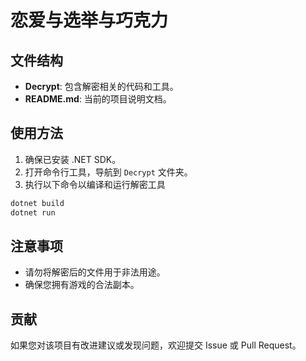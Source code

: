 # 恋爱与选举与巧克力

## 文件结构

- **Decrypt**: 包含解密相关的代码和工具。
- **README.md**: 当前的项目说明文档。

## 使用方法

1. 确保已安装 .NET SDK。
2. 打开命令行工具，导航到 `Decrypt` 文件夹。
3. 执行以下命令以编译和运行解密工具

```bash
dotnet build
dotnet run
```

## 注意事项

- 请勿将解密后的文件用于非法用途。
- 确保您拥有游戏的合法副本。

## 贡献

如果您对该项目有改进建议或发现问题，欢迎提交 Issue 或 Pull Request。
